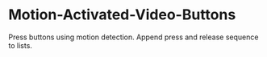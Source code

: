 # Motion-Activated-Video-Buttons

Press buttons using motion detection. Append press and release sequence to lists.
